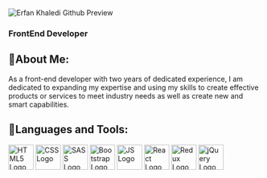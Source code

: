 <svg xmlns="http://www.w3.org/2000/svg" xmlns:xlink="http://www.w3.org/1999/xlink" viewBox="0 0 600 100" width="600" height="100" style="background-color: transparent;"><path id="path0"><animate id="d0" attributeName="d" begin="0s;d2.end" dur="3200ms" fill="remove" values="m0,50 h0 ; m0,50 h600 ; m0,50 h600 ; m0,50 h0" keyTimes="0;0.625;0.84375;1"/></path><text font-family="monospace" fill="#da2c38" font-size="30" dominant-baseline="middle" x="50%" text-anchor="middle"><textPath xmlns:xlink="http://www.w3.org/1999/xlink" xlink:href="#path0">Hello My Friend</textPath></text><path id="path1"><animate id="d1" attributeName="d" begin="d0.end" dur="3200ms" fill="remove" values="m0,50 h0 ; m0,50 h600 ; m0,50 h600 ; m0,50 h0" keyTimes="0;0.625;0.84375;1"/></path><text font-family="monospace" fill="#da2c38" font-size="30" dominant-baseline="middle" x="50%" text-anchor="middle"><textPath xmlns:xlink="http://www.w3.org/1999/xlink" xlink:href="#path1">I am Erfan Khaledi</textPath></text><path id="path2"><animate id="d2" attributeName="d" begin="d1.end" dur="3200ms" fill="remove" values="m0,50 h0 ; m0,50 h600 ; m0,50 h600 ; m0,50 h0" keyTimes="0;0.625;0.84375;1"/></path><text font-family="monospace" fill="#da2c38" font-size="30" dominant-baseline="middle" x="50%" text-anchor="middle"><textPath xmlns:xlink="http://www.w3.org/1999/xlink" xlink:href="#path2">Welcome to my GitHub page</textPath></text></svg>![Erfan Khaledi Github Preview](https://github.com/user-attachments/assets/cca86dc3-90fe-497e-9476-f9800de260ae)


### FrontEnd Developer

## 📌About Me:

As a front-end developer with two years of dedicated experience, I am dedicated to expanding my expertise and using my skills to create effective products or services to meet industry needs as well as create new and smart capabilities.

## 📌Languages and Tools:
<img src="https://github.com/user-attachments/assets/9ae41355-6087-44cb-8297-483136256efc" style="width: 50px; height: auto;" alt="HTML5 Logo">
<img src="https://github.com/user-attachments/assets/c6bf867e-2d25-4abc-874a-ba2de3086019" style="width: 50px; height: auto;" alt="CSS Logo" />
<img src="https://github.com/user-attachments/assets/71ca2aac-c556-49b0-8484-c404ce5279fa" style="width: 50px; height: auto;" alt="SASS Logo" />
<img src="https://github.com/user-attachments/assets/76e5d196-06c2-4061-8a8c-163ac570124f" style="width: 50px; height: auto;" alt="Bootstrap Logo" />
<img src="https://github.com/user-attachments/assets/f8182792-d0a2-43e1-9257-f1c615e27cdf" style="width: 50px; height: auto;" alt="JS Logo" />
<img src="https://github.com/user-attachments/assets/553cfa63-2257-4f32-abe3-cb69c998d683" style="width: 50px; height: auto;" alt="React Logo" />
<img src="https://github.com/user-attachments/assets/63d9d200-b6f4-4b34-b9c0-cddf180feeca" style="width: 50px; height: auto;" alt="Redux Logo" />
<img src="https://github.com/user-attachments/assets/53143ed8-9014-47c6-b9ea-b83e2805e5cf" style="width: 50px; height: auto;" alt="jQuery Logo">


